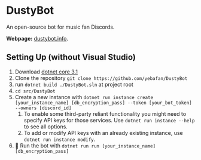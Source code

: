# DustyBot

An open-source bot for music fan Discords.

**Webpage:** [dustybot.info](http://dustybot.info).

## Setting Up (without Visual Studio)

1. Download [dotnet core 3.1](https://dotnet.microsoft.com/download)
2. Clone the repository `git clone https://github.com/yebafan/DustyBot`
3. run `dotnet build ./DustyBot.sln` at project root
4. `cd src/DustyBot`
5. Create a new instance with `dotnet run instance create [your_instance_name] [db_encryption_pass] --token [your_bot_token] --owners [discord_id]`
   1. To enable some third-party reliant functionality you might need to specify API keys for those services. Use `dotnet run instance --help` to see all options.
   2. To add or modify API keys with an already existing instance, use `dotnet run instance modify`.
6. 🎉 Run the bot with `dotnet run run [your_instance_name] [db_encryption_pass]`
